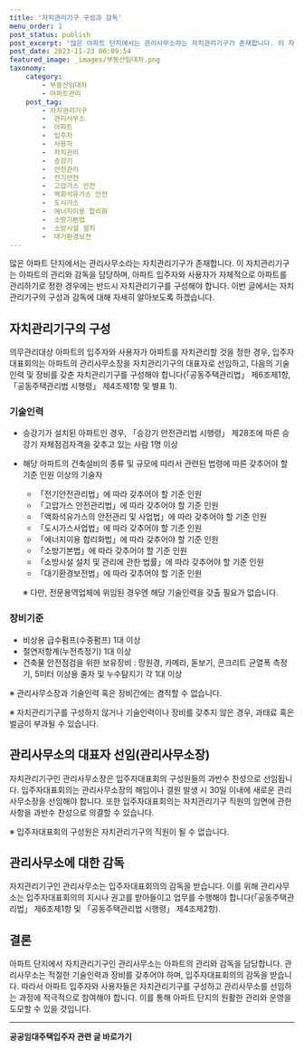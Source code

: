 ```yaml
---
title: '자치관리기구 구성과 감독'
menu_order: 1
post_status: publish
post_excerpt: '많은 아파트 단지에서는 관리사무소라는 자치관리기구가 존재합니다. 이 자치관리기구는 아파트의 관리와 감독을 담당하며, 아파트 입주자와 사용자가 자체적으로 아파트를 관리하기로 정한 경우에는 반드시 자치관리기구를 구성해야 합니다. 이번 글에서는 자치관리기구의 구성과 감독에 대해 자세히 알아보도록 하겠습니다.'
post_date: 2023-11-23 06:09:54
featured_image: _images/부동산임대차.png
taxonomy:
    category:
        - 부동산임대차
        - 아파트관리
    post_tag:
        - 자치관리기구
        -  관리사무소
        -  아파트
        -  입주자
        -  사용자
        -  자치관리
        -  승강기
        -  안전관리
        -  전기안전
        -  고압가스 안전
        -  액화석유가스 안전
        -  도시가스
        -  에너지이용 합리화
        -  소방기본법
        -  소방시설 설치
        -  대기환경보전
---
```



많은 아파트 단지에서는 관리사무소라는 자치관리기구가 존재합니다. 이 자치관리기구는 아파트의 관리와 감독을 담당하며, 아파트 입주자와 사용자가 자체적으로 아파트를 관리하기로 정한 경우에는 반드시 자치관리기구를 구성해야 합니다. 이번 글에서는 자치관리기구의 구성과 감독에 대해 자세히 알아보도록 하겠습니다.

## 자치관리기구의 구성

의무관리대상 아파트의 입주자와 사용자가 아파트를 자치관리할 것을 정한 경우, 입주자대표회의는 아파트의 관리사무소장을 자치관리기구의 대표자로 선임하고, 다음의 기술인력 및 장비를 갖춘 자치관리기구를 구성해야 합니다(「공동주택관리법」 제6조제1항, 「공동주택관리법 시행령」 제4조제1항 및 별표 1).

### 기술인력

- 승강기가 설치된 아파트인 경우, 「승강기 안전관리법 시행령」 제28조에 따른 승강기 자체점검자격을 갖추고 있는 사람 1명 이상

- 해당 아파트의 건축설비의 종류 및 규모에 따라서 관련된 법령에 따른 갖추어야 할 기준 인원 이상의 기술자

  - 「전기안전관리법」에 따라 갖추어야 할 기준 인원
  - 「고압가스 안전관리법」에 따라 갖추어야 할 기준 인원
  - 「액화석유가스의 안전관리 및 사업법」에 따라 갖추어야 할 기준 인원
  - 「도시가스사업법」에 따라 갖추어야 할 기준 인원
  - 「에너지이용 합리화법」에 따라 갖추어야 할 기준 인원
  - 「소방기본법」에 따라 갖추어야 할 기준 인원
  - 「소방시설 설치 및 관리에 관한 법률」에 따라 갖추어야 할 기준 인원
  - 「대기환경보전법」에 따라 갖추어야 할 기준 인원

  ※ 다만, 전문용역업체에 위임된 경우엔 해당 기술인력을 갖출 필요가 없습니다.

### 장비기준

- 비상용 급수펌프(수중펌프) 1대 이상
- 절연저항계(누전측정기) 1대 이상
- 건축물 안전점검을 위한 보유장비 : 망원경, 카메라, 돋보기, 콘크리트 균열폭 측정기, 5미터 이상용 줄자 및 누수탐지기 각 1대 이상 

※ 관리사무소장과 기술인력 혹은 장비간에는 겸직할 수 없습니다.

※ 자치관리기구를 구성하지 않거나 기술인력이나 장비를 갖추지 않은 경우, 과태료 혹은 벌금이 부과될 수 있습니다.

## 관리사무소의 대표자 선임(관리사무소장)

자치관리기구인 관리사무소장은 입주자대표회의 구성원들의 과반수 찬성으로 선임됩니다. 입주자대표회의는 관리사무소장의 해임이나 결원 발생 시 30일 이내에 새로운 관리사무소장을 선임해야 합니다. 또한 입주자대표회의는 자치관리기구 직원의 임면에 관한 사항을 과반수 찬성으로 의결할 수 있습니다.

※ 입주자대표회의 구성원은 자치관리기구의 직원이 될 수 없습니다.

## 관리사무소에 대한 감독

자치관리기구인 관리사무소는 입주자대표회의의 감독을 받습니다. 이를 위해 관리사무소는 입주자대표회의의 지시나 권고를 받아들이고 업무를 수행해야 합니다(「공동주택관리법」 제6조제1항 및 「공동주택관리법 시행령」 제4조제2항).

## 결론

아파트 단지에서 자치관리기구인 관리사무소는 아파트의 관리와 감독을 담당합니다. 관리사무소는 적절한 기술인력과 장비를 갖추어야 하며, 입주자대표회의의 감독을 받습니다. 따라서 아파트 입주자와 사용자들은 자치관리기구를 구성하고 관리사무소를 선임하는 과정에 적극적으로 참여해야 합니다. 이를 통해 아파트 단지의 원활한 관리와 운영을 도모할 수 있을 것입니다.
<!-- wp:separator -->
<hr class="wp-block-separator has-alpha-channel-opacity"/>
<!-- /wp:separator -->

<!-- wp:group {"backgroundColor":"base","layout":{"type":"constrained"}} -->
<div class="wp-block-group has-base-background-color has-background"><!-- wp:paragraph {"align":"center","fontSize":"medium"} -->
<p class="has-text-align-center has-large-font-size"><strong>공공임대주택입주자 관련 글 바로가기</strong></p>
<!-- /wp:paragraph -->


<!-- wp:latest-posts
{"categories":[{"id":23059,"count":19,"description":"","link":"https://uknowlaw.com/category/%ea%b3%b5%ea%b3%b5%ec%9e%84%eb%8c%80%ec%a3%bc%ed%83%9d%ec%9e%85%ec%a3%bc%ec%9e%90/","name":"공공임대주택입주자","slug":"공공임대주택입주자","taxonomy":"category","parent":0,"meta":[],"_links":{"self":[{"href":"https://uknowlaw.com/wp-json/wp/v2/categories/23059"}],"collection":[{"href":"https://uknowlaw.com/wp-json/wp/v2/categories"}],"about":[{"href":"https://uknowlaw.com/wp-json/wp/v2/taxonomies/category"}],"wp:post_type":[{"href":"https://uknowlaw.com/wp-json/wp/v2/posts?categories=23059"}],"curies":[{"name":"wp","href":"https://api.w.org/{rel}","templated":true}]}}],"postsToShow":100,"excerptLength":28,"postLayout":"grid","columns":2,"featuredImageAlign":"left","featuredImageSizeSlug":"large","fontSize":"small"} /--></div>
<!-- /wp:group -->